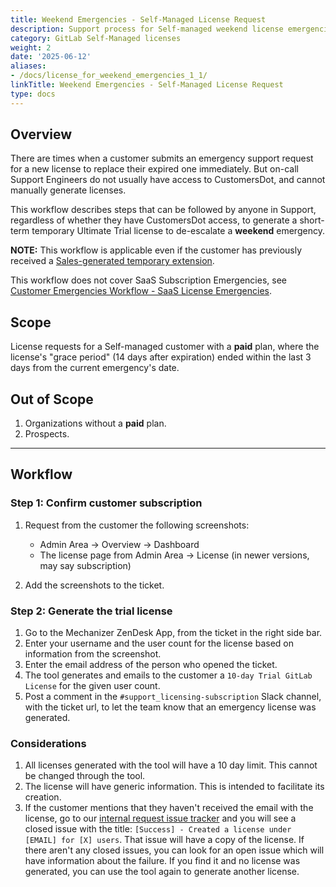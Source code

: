 ```yaml
---
title: Weekend Emergencies - Self-Managed License Request
description: Support process for Self-managed weekend license emergencies
category: GitLab Self-Managed licenses
weight: 2
date: '2025-06-12'
aliases:
- /docs/license_for_weekend_emergencies_1_1/
linkTitle: Weekend Emergencies - Self-Managed License Request
type: docs
---
```


## Overview

There are times when a customer submits an emergency support request for a new
license to replace their expired one immediately. But on-call Support Engineers
do not usually have access to CustomersDot, and cannot manually generate licenses.

This workflow describes steps that can be followed by anyone in Support,
regardless of whether they have CustomersDot access, to generate a short-term
temporary Ultimate Trial license to de-escalate a **weekend** emergency.

**NOTE:** This workflow is applicable even if the customer has previously received a
[Sales-generated temporary extension](/handbook/support/license-and-renewals/workflows/self-managed/trials/#how-to-extend-an-expired-or-soon-to-expire-license).

This workflow does not cover SaaS Subscription Emergencies, see [Customer Emergencies Workflow - SaaS License Emergencies](/handbook/support/workflows/customer_emergencies_workflows#saas-subscription-emergencies).

## Scope

License requests for a Self-managed customer with a **paid** plan, where the license's "grace period" (14 days after expiration) ended within the last 3 days from the current emergency's date.

## Out of Scope

1. Organizations without a **paid** plan.
1. Prospects.

---

## Workflow

### Step 1: Confirm customer subscription

1. Request from the customer the following screenshots:

    - Admin Area -> Overview -> Dashboard
    - The license page from Admin Area -> License (in newer versions, may say subscription)
1. Add the screenshots to the ticket.

### Step 2: Generate the trial license

1. Go to the Mechanizer ZenDesk App, from the ticket in the right side bar.
1. Enter your username and the user count for the license based on information from the screenshot.
1. Enter the email address of the person who opened the ticket.
1. The tool generates and emails to the customer a `10-day Trial GitLab License` for the given user count.
1. Post a comment in the `#support_licensing-subscription` Slack channel, with the ticket url, to let the team know that an emergency license was generated.

### Considerations

1. All licenses generated with the tool will have a 10 day limit. This cannot be changed through the tool.
1. The license will have generic information. This is intended to facilitate its creation.
1. If the customer mentions that they haven't received the email with the license, go to our
   [internal request issue tracker](https://gitlab.com/gitlab-com/support/internal-requests/-/issues?sort=created_date&state=closed&label_name[]=Mechanizer::Emergency+License+Generation)
   and you will see a closed issue with the title: `[Success] - Created a license
   under [EMAIL] for [X] users`. That issue will have a copy of the license. If
   there aren't any closed issues, you can look for an open issue which will
   have information about the failure. If you find it and no license was
   generated, you can use the tool again to generate another license.
